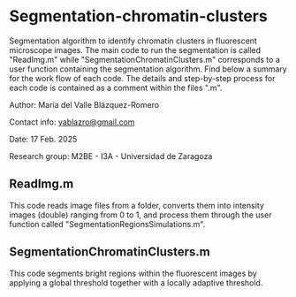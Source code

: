 # Segmentation-chromatin-clusters
Segmentation algorithm to identify chromatin clusters in fluorescent microscope images. The main code to run the segmentation is called "ReadImg.m" while "SegmentationChromatinClusters.m" corresponds to a user function containing the segmentation algorithm. Find below a summary for the work flow of each code. The details and step-by-step process for each code is contained as a comment within the files ".m".

Author: María del Valle Blázquez-Romero

Contact info: yablazro@gmail.com

Date: 17 Feb. 2025

Research group: M2BE - I3A - Universidad de Zaragoza


ReadImg.m           
----------
This code reads image files from a folder, converts them into intensity
images (double) ranging from 0 to 1, and process them through the user
function called "SegmentationRegionsSimulations.m".

SegmentationChromatinClusters.m           
--------------------------------
This code segments bright regions within the fluorescent images by applying a global threshold together with a 
locally adaptive threshold.
